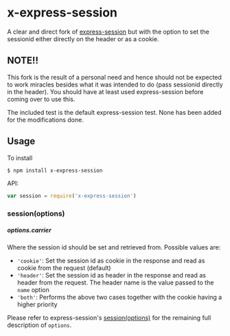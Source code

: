 # x-express-session
A clear and direct fork of [express-session](https://github.com/expressjs/session) but with the option to set the sessionid either directly on the header or as a cookie.

## NOTE!!
This fork is the result of a personal need and hence should not be expected to work miracles besides what it was intended to do (pass sessionid directly in the header). You should have at least used express-session before coming over to use this.

The included test is the default express-session test. None has been added for the modifications done.

## Usage

To install
```sh
$ npm install x-express-session
```

API:
```js
var session = require('x-express-session')
```

### session(options)
##### options.carrier
Where the session id should be set and retrieved from. Possible values are:

  - `'cookie'`: Set the session id as cookie in the response and read as cookie from the request (default)
  - `'header'`:  Set the session id as header in the response and read as header from the request. The header name is the value passed to the `name` option
  - `'both'`: Performs the above two cases together with the cookie having a higher priority




Please refer to express-session's [session(options)](https://github.com/expressjs/session#sessionoptions) for the remaining full description of `options`.
